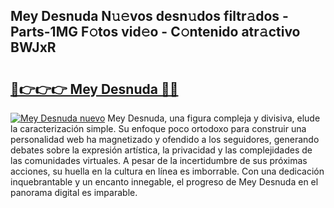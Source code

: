 ## Mey Desnuda N𝚞𝚎vos desn𝚞dos filtr𝚊dos - Parts-1MG F𝚘tos vid𝚎o - C𝚘ntenido atr𝚊ctivo BWJxR

# <h2><a href="http://mb7yc4.tromn.icu/?c=Mey+Desnuda">🔗👉👉👉 Mey Desnuda 🔗🔗</a></h2>

[![Mey Desnuda nuevo](https://i.imgur.com/pEAQMta.gif)](http://mb7yc4.tromn.icu/?c=Mey+Desnuda)
Mey Desnuda, una figura compleja y divisiva, elude la caracterización simple. Su enfoque poco ortodoxo para construir una personalidad web ha magnetizado y ofendido a los seguidores, generando debates sobre la expresión artística, la privacidad y las complejidades de las comunidades virtuales. A pesar de la incertidumbre de sus próximas acciones, su huella en la cultura en línea es imborrable. Con una dedicación inquebrantable y un encanto innegable, el progreso de Mey Desnuda en el panorama digital es imparable.
